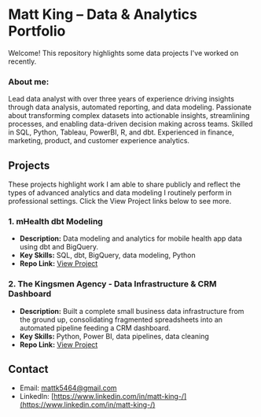 # Matt King – Data & Analytics Portfolio

Welcome! This repository highlights some data projects I've worked on recently.

### About me:
Lead data analyst with over three years of experience driving insights through data analysis, automated reporting, and data modeling. 
Passionate about transforming complex datasets into actionable insights, streamlining processes, and enabling data-driven decision making across teams.
Skilled in SQL, Python, Tableau, PowerBI, R, and dbt.
Experienced in finance, marketing, product, and customer experience analytics.

## Projects
These projects highlight work I am able to share publicly and reflect the types of advanced analytics and data modeling I routinely perform in professional settings. Click the View Project links below to see more.

### 1. mHealth dbt Modeling
- **Description:** Data modeling and analytics for mobile health app data using dbt and BigQuery.
- **Key Skills:** SQL, dbt, BigQuery, data modeling, Python
- **Repo Link:** [View Project](https://github.com/mattking-2/mHealth_dbt)

### 2. The Kingsmen Agency - Data Infrastructure & CRM Dashboard
- **Description:** Built a complete small business data infrastructure from the ground up, consolidating fragmented spreadsheets into an automated pipeline feeding a CRM dashboard.
- **Key Skills:** Python,  Power BI, data pipelines, data cleaning
- **Repo Link:** [View Project](https://github.com/mattking-2/kingsmen_agency_project)

## Contact
- Email: mattk5464@gmail.com
- LinkedIn: [https://www.linkedin.com/in/matt-king-/](https://www.linkedin.com/in/matt-king-/)


